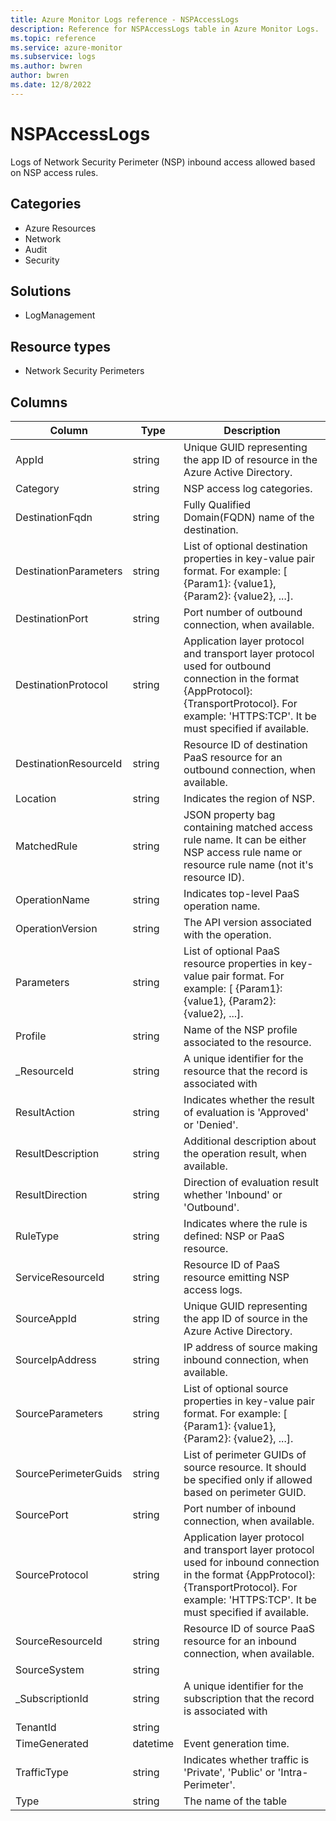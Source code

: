 ```yaml
---
title: Azure Monitor Logs reference - NSPAccessLogs
description: Reference for NSPAccessLogs table in Azure Monitor Logs.
ms.topic: reference
ms.service: azure-monitor
ms.subservice: logs
ms.author: bwren
author: bwren
ms.date: 12/8/2022
---
```


# NSPAccessLogs

 Logs of Network Security Perimeter (NSP) inbound access allowed based on NSP access rules.

## Categories

- Azure Resources
- Network
- Audit
- Security
## Solutions

- LogManagement
## Resource types

- Network Security Perimeters




## Columns

| Column | Type | Description |
| --- | --- | --- |
| AppId | string | Unique GUID representing the app ID of resource in the Azure Active Directory. |
| Category | string | NSP access log categories. |
| DestinationFqdn | string | Fully Qualified Domain(FQDN) name of the destination. |
| DestinationParameters | string | List of optional destination properties in key-value pair format. For example: [ {Param1}: {value1}, {Param2}: {value2}, ...]. |
| DestinationPort | string | Port number of outbound connection, when available. |
| DestinationProtocol | string | Application layer protocol and transport layer protocol used for outbound connection in the format {AppProtocol}:{TransportProtocol}. For example: 'HTTPS:TCP'. It be must specified if available. |
| DestinationResourceId | string | Resource ID of destination PaaS resource for an outbound connection, when available. |
| Location | string | Indicates the region of NSP. |
| MatchedRule | string | JSON property bag containing matched access rule name. It can be either NSP access rule name or resource rule name (not it's resource ID). |
| OperationName | string | Indicates top-level PaaS operation name. |
| OperationVersion | string | The API version associated with the operation. |
| Parameters | string | List of optional PaaS resource properties in key-value pair format. For example: [ {Param1}: {value1}, {Param2}: {value2}, ...]. |
| Profile | string | Name of the NSP profile associated to the resource. |
| _ResourceId | string | A unique identifier for the resource that the record is associated with |
| ResultAction | string | Indicates whether the result of evaluation is 'Approved' or 'Denied'. |
| ResultDescription | string | Additional description about the operation result, when available. |
| ResultDirection | string | Direction of evaluation result whether 'Inbound' or 'Outbound'. |
| RuleType | string | Indicates where the rule is defined: NSP or PaaS resource. |
| ServiceResourceId | string | Resource ID of PaaS resource emitting NSP access logs. |
| SourceAppId | string | Unique GUID representing the app ID of source in the Azure Active Directory. |
| SourceIpAddress | string | IP address of source making inbound connection, when available. |
| SourceParameters | string | List of optional source properties in key-value pair format. For example: [ {Param1}: {value1}, {Param2}: {value2}, ...]. |
| SourcePerimeterGuids | string | List of perimeter GUIDs of source resource. It should be specified only if allowed based on perimeter GUID. |
| SourcePort | string | Port number of inbound connection, when available. |
| SourceProtocol | string | Application layer protocol and transport layer protocol used for inbound connection in the format {AppProtocol}:{TransportProtocol}. For example: 'HTTPS:TCP'. It be must specified if available. |
| SourceResourceId | string | Resource ID of source PaaS resource for an inbound connection, when available. |
| SourceSystem | string |  |
| _SubscriptionId | string | A unique identifier for the subscription that the record is associated with |
| TenantId | string |  |
| TimeGenerated | datetime | Event generation time. |
| TrafficType | string | Indicates whether traffic is 'Private', 'Public' or 'Intra-Perimeter'. |
| Type | string | The name of the table |
